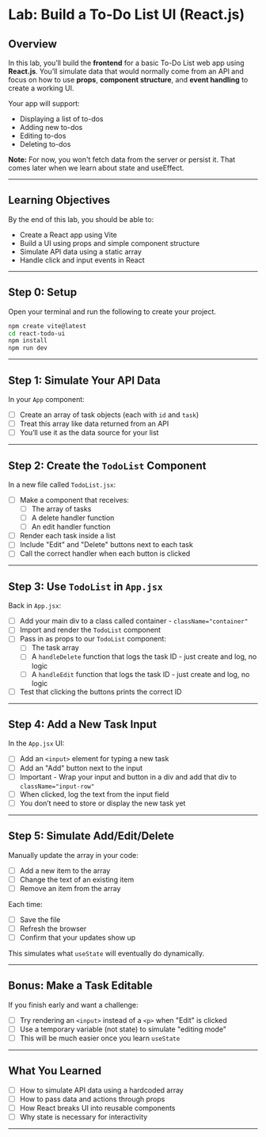 # Lab: Build a To-Do List UI (React.js)

## Overview

In this lab, you’ll build the **frontend** for a basic To-Do List web app using **React.js**. You’ll simulate data that would normally come from an API and focus on how to use **props**, **component structure**, and **event handling** to create a working UI.

Your app will support:

- Displaying a list of to-dos
- Adding new to-dos
- Editing to-dos
- Deleting to-dos

**Note:** For now, you won't fetch data from the server or persist it. That comes later when we learn about state and useEffect.

---

## Learning Objectives

By the end of this lab, you should be able to:

- Create a React app using Vite
- Build a UI using props and simple component structure
- Simulate API data using a static array
- Handle click and input events in React

---

## Step 0: Setup

Open your terminal and run the following to create your project.

```bash
npm create vite@latest
cd react-todo-ui
npm install
npm run dev
```

---

## Step 1: Simulate Your API Data

In your `App` component:

- [ ] Create an array of task objects (each with `id` and `task`)
- [ ] Treat this array like data returned from an API
- [ ] You’ll use it as the data source for your list

---

## Step 2: Create the `TodoList` Component

In a new file called `TodoList.jsx`:

- [ ] Make a component that receives:
  - [ ] The array of tasks
  - [ ] A delete handler function
  - [ ] An edit handler function
- [ ] Render each task inside a list
- [ ] Include "Edit" and "Delete" buttons next to each task
- [ ] Call the correct handler when each button is clicked

---

## Step 3: Use `TodoList` in `App.jsx`

Back in `App.jsx`:

- [ ] Add your main div to a class called container - `className="container"`
- [ ] Import and render the `TodoList` component
- [ ] Pass in as props to our `TodoList` component:
  - [ ] The task array
  - [ ] A `handleDelete` function that logs the task ID - just create and log, no logic
  - [ ] A `handleEdit` function that logs the task ID - just create and log, no logic
- [ ] Test that clicking the buttons prints the correct ID

---

## Step 4: Add a New Task Input

In the `App.jsx` UI:

- [ ] Add an `<input>` element for typing a new task
- [ ] Add an "Add" button next to the input
- [ ] Important - Wrap your input and button in a div and add that div to `className="input-row"`
- [ ] When clicked, log the text from the input field
- [ ] You don’t need to store or display the new task yet

---

## Step 5: Simulate Add/Edit/Delete

Manually update the array in your code:

- [ ] Add a new item to the array
- [ ] Change the text of an existing item
- [ ] Remove an item from the array

Each time:

- [ ] Save the file
- [ ] Refresh the browser
- [ ] Confirm that your updates show up

This simulates what `useState` will eventually do dynamically.

---

## Bonus: Make a Task Editable

If you finish early and want a challenge:

- [ ] Try rendering an `<input>` instead of a `<p>` when "Edit" is clicked
- [ ] Use a temporary variable (not state) to simulate "editing mode"
- [ ] This will be much easier once you learn `useState`

---

## What You Learned

- [ ] How to simulate API data using a hardcoded array
- [ ] How to pass data and actions through props
- [ ] How React breaks UI into reusable components
- [ ] Why state is necessary for interactivity

---
